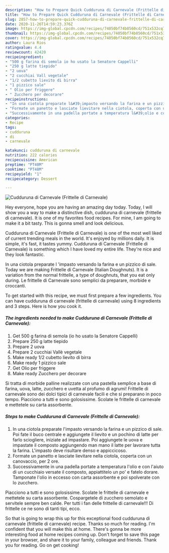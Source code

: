 ```yaml
---
description: "How to Prepare Quick Cudduruna di Carnevale (Frittelle di Carnevale)"
title: "How to Prepare Quick Cudduruna di Carnevale (Frittelle di Carnevale)"
slug: 2857-how-to-prepare-quick-cudduruna-di-carnevale-frittelle-di-carnevale
date: 2020-11-26T14:59:23.376Z
image: https://img-global.cpcdn.com/recipes/74050bf74b0560cd/751x532cq70/cudduruna-di-carnevale-frittelle-di-carnevale-recipe-main-photo.jpg
thumbnail: https://img-global.cpcdn.com/recipes/74050bf74b0560cd/751x532cq70/cudduruna-di-carnevale-frittelle-di-carnevale-recipe-main-photo.jpg
cover: https://img-global.cpcdn.com/recipes/74050bf74b0560cd/751x532cq70/cudduruna-di-carnevale-frittelle-di-carnevale-recipe-main-photo.jpg
author: Laura Rios
ratingvalue: 4.4
reviewcount: 42420
recipeingredient:
- "500 g farina di semola io ho usato la Senatore Cappelli"
- "250 g latte tiepido"
- "2 uova"
- "2 cucchiai Vall vegetale"
- "1/2 cubetto lievito di birra"
- "1 pizzico sale"
- " Olio per friggere"
- " Zucchero per decorare"
recipeinstructions:
- "In una ciotola preparate l&#39;impasto versando la farina e un pizzico di sale. Poi fate il buco centrale e aggiungete il lievito e un pochino di latte per farlo sciogliere, iniziate ad impastare. Poi aggiungete le uova e impastate il composto aggiungendo man mano il latte per lavorare tutta la farina. L&#39;impasto deve risultare denso e appiccicoso."
- "Formate un panetto e lasciate lievitare nella ciotola, coperta con un canovaccio, per 2 ore."
- "Successivamente in una padella portate a temperatura l&#39;olio e con l&#39;aiuto di un cucchiaio versate il composto, appiattitelo un po&#39; e fatelo dorare. Tamponate l&#39;olio in eccesso con carta assorbente e poi spolverate con lo zucchero."
categories:
- Recipe
tags:
- cudduruna
- di
- carnevale

katakunci: cudduruna di carnevale 
nutrition: 222 calories
recipecuisine: American
preptime: "PT40M"
cooktime: "PT48M"
recipeyield: "1"
recipecategory: Dessert

---
```



![Cudduruna di Carnevale (Frittelle di Carnevale)](https://img-global.cpcdn.com/recipes/74050bf74b0560cd/751x532cq70/cudduruna-di-carnevale-frittelle-di-carnevale-recipe-main-photo.jpg)

Hey everyone, hope you are having an amazing day today. Today, I will show you a way to make a distinctive dish, cudduruna di carnevale (frittelle di carnevale). It is one of my favorites food recipes. For mine, I am going to make it a bit tasty. This is gonna smell and look delicious.

Cudduruna di Carnevale (Frittelle di Carnevale) is one of the most well liked of current trending meals in the world. It's enjoyed by millions daily. It is simple, it's fast, it tastes yummy. Cudduruna di Carnevale (Frittelle di Carnevale) is something which I have loved my entire life. They're nice and they look fantastic.

In una ciotola preparate l &#39;impasto versando la farina e un pizzico di sale. Today we are making Frittelle di Carnevale (Italian Doughnuts). It is a variation from the normal frittelle, a type of doughnuts, that you eat only during. Le frittelle di Carnevale sono semplici da preparare, morbide e croccanti.


To get started with this recipe, we must first prepare a few ingredients. You can have cudduruna di carnevale (frittelle di carnevale) using 8 ingredients and 3 steps. Here is how you cook it.

<!--inarticleads1-->

##### The ingredients needed to make Cudduruna di Carnevale (Frittelle di Carnevale):

1. Get 500 g farina di semola (io ho usato la Senatore Cappelli)
1. Prepare 250 g latte tiepido
1. Prepare 2 uova
1. Prepare 2 cucchiai Vallè vegetale
1. Make ready 1/2 cubetto lievito di birra
1. Make ready 1 pizzico sale
1. Get  Olio per friggere
1. Make ready  Zucchero per decorare


Si tratta di morbide palline realizzate con una pastella semplice a base di farina, uova, latte, zucchero e uvetta al profumo di agrumi! Frittelle di carnevale sono dei dolci tipici di carnevale facili e che si preparano in poco tempo. Piacciono a tutti e sono golosissime. Scolate le frittelle di carnevale e mettetele su carta assorbente. 

<!--inarticleads2-->

##### Steps to make Cudduruna di Carnevale (Frittelle di Carnevale):

1. In una ciotola preparate l&#39;impasto versando la farina e un pizzico di sale. Poi fate il buco centrale e aggiungete il lievito e un pochino di latte per farlo sciogliere, iniziate ad impastare. Poi aggiungete le uova e impastate il composto aggiungendo man mano il latte per lavorare tutta la farina. L&#39;impasto deve risultare denso e appiccicoso.
1. Formate un panetto e lasciate lievitare nella ciotola, coperta con un canovaccio, per 2 ore.
1. Successivamente in una padella portate a temperatura l&#39;olio e con l&#39;aiuto di un cucchiaio versate il composto, appiattitelo un po&#39; e fatelo dorare. Tamponate l&#39;olio in eccesso con carta assorbente e poi spolverate con lo zucchero.


Piacciono a tutti e sono golosissime. Scolate le frittelle di carnevale e mettetele su carta assorbente. Cospargetele di zucchero semolato e servitele sempre ben calde. Per tutti i fan delle frittelle di carnevale!!! Di frittelle ce ne sono di tanti tipi, ecco. 

So that is going to wrap this up for this exceptional food cudduruna di carnevale (frittelle di carnevale) recipe. Thanks so much for reading. I'm confident that you will make this at home. There's gonna be more interesting food at home recipes coming up. Don't forget to save this page in your browser, and share it to your family, colleague and friends. Thank you for reading. Go on get cooking!
